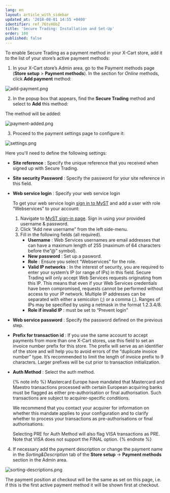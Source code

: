 ```yaml
---
lang: en
layout: article_with_sidebar
updated_at: '2018-08-01 14:55 +0400'
identifier: ref_76tvX6bZ
title: 'Secure Trading: Installation and Set-Up'
order: 100
published: false
---
```

To enable Secure Trading as a payment method in your X-Cart store, add it to the list of your store’s active payment methods:

1. In your X-Cart store’s Admin area, go to the Payment methods page (**Store setup** > **Payment methods**). In the section for _Online_ methods, click **Add payment** method:

![add-payment.png]({{site.baseurl}}/attachments/ref_76tvX6bZ/add-payment.png)

2. In the popup box that appears, find the **Secure Trading** method and select to **Add** this method:

The method will be added:

![payment-added.png]({{site.baseurl}}/attachments/ref_76tvX6bZ/payment-added.png)

3. Proceed to the payment settings page to configure it:

![settings.png]({{site.baseurl}}/attachments/ref_76tvX6bZ/settings.png)

Here you'll need to define the following settings:
* **Site reference** : Specify the unique reference that you received when signed up with Secure Trading.
* **Site security Password** : Specify the password for your site reference in this field.
* **Web service login** : Specify your web service login
  
  To get your web service login [sign in to MyST](https://myst.securetrading.net/login "Secure Trading: Installation and Set-Up") and add a user with role “Webservices” to your account:
  1. Navigate to [MyST sign-in page](https://myst.securetrading.net/login "Secure Trading: Installation and Set-Up"). Sign in using your provided username & password. 
  2. Click “Add new username” from the left side-menu.
  3. Fill in the following fields (all required). 
     * **Username** : Web Services usernames are email addresses that can have a maximum length of 255 (maximum of 64 characters before the”@” symbol).
     * **New password** : Set up a pasword.
     * **Role** : Ensure you select “Webservices” for the role.
     * **Valid IP networks** : In the interest of security, you are required to enter your system’s IP (or range of IPs) in this field. Secure Trading will only accept Web Services requests originating from this IP. This means that even if your Web Services credentials have been compromised, requests cannot be performed without access to your IP network. Multiple IP addresses can be separated with either a semicolon (;) or a comma (,). Ranges of IPs may be specified by using a netmask in the format 1.2.3.4/8.
      * **Role if invalid IP** : must be set to “Prevent login”
* **Web service password** : Specify the password defined on the previous step.
* **Prefix for transaction id** : If you use the same account to accept payments from more than one X-Cart stores, use this field to set an invoice number prefix for this store. The prefix will serve as an identifier of the store and will help you to avoid errors of the “duplicate invoice number” type. It’s recommended to limit the length of invoice prefix to 9 characters. Larger prefixes will be cut prior to transaction initialization.
* **Auth Method** : Select the auth method. 
  
  {% note info %}
  Mastercard Europe have mandated that Mastercard and Maestro transactions processed with certain European acquiring banks must be flagged as either pre-authorisation or final authorisation. Such transactions are subject to acquirer-specific conditions.
  
  We recommend that you contact your acquirer for information on whether this mandate applies to your configuration and to clarify whether to process your transactions as pre-authorisations or final authorisations.
  
  Selecting PRE for Auth Method will also flag VISA transactions as PRE. Note that VISA does not support the FINAL option.
  {% endnote %}

4. If necessary add the payment description or change the payment name in the _Sorting&Description_ tab of the **Store setup** -> **Payment methods** section in the Admin area.

![sorting-descriptions.png]({{site.baseurl}}/attachments/ref_76tvX6bZ/sorting-descriptions.png)

The payment position at checkout will be the same as set on this page, i.e. if this is the first active payment method it will be shown first at checkout.


